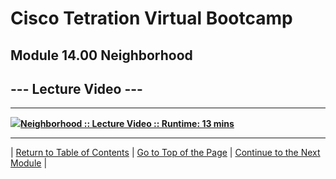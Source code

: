 # Cisco Tetration Virtual Bootcamp
  
## Module 14.00  Neighborhood


## --- Lecture Video ---  
---
<a href="https://deftcon-tetration-virtual-bootcamp.s3.us-east-2.amazonaws.com/lectures/Module_14.00__Lecture__Neighborhood.mp4" style="font-weight:bold"><img src="https://tetration.guru/bootcamp/diagrams/images/video_icon_small.png">Neighborhood :: Lecture Video :: Runtime: 13 mins</a>  
  
---  


| [Return to Table of Contents](https://tetration.guru/bootcamp/) | [Go to Top of the Page](README.md) | [Continue to the Next Module](../module_15/) |
